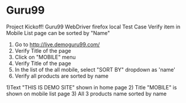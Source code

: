 # Guru99
Project Kickoff! Guru99
WebDriver firefox local
Test Case
Verify item in Mobile List page can be sorted by "Name" 

1. Go to http://live.demoguru99.com/
2. Verify Title of the page 
3. Click on "MOBILE" menu
4. Verify Title of the page
5. In the list of the all mobile, select "SORT BY" dropdown as 'name'
6. Verify all products are sorted by name


1)Text "THIS IS DEMO SITE" shown in home page
2) Title "MOBILE" is shown on mobile list page
3) All 3 products name sorted by name
